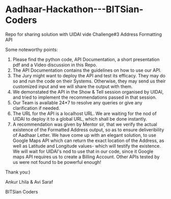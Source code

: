 # Aadhaar-Hackathon---BITSian-Coders
Repo for sharing solution with UIDAI vide Challenge#3 Address Formatting API

Some noteworthy points:
1. Please find the python code, API Documentation, a short presentation pdf and a Video discussion in this Repo.
2. The API Documentation contains the guidelines on how to use our API.
3. The Jury might want to deploy the API and test its efficacy. They may do so and run the code on their Systems. Otherwise, they may send us their customized input and we will share the output with them.
4. We demonstated the API in the Show & Tell session organised by UIDAI, and tried to implement the recommendations passed in that session. 
5. Our Team is available 24*7 to resolve any queries or give any clarification if needed.
6. The URL for the API is a localhost URL. We are waiting for the nod of UIDAI to deploy it to a global URL, which shall be done instantly.
7. A recommendation was given by Mentor sir, that we verify the actual existence of the Formatted Address output, so as to ensure deliveribility of Aadhaar Letter. We have come up with an elegant solution, to use Google Maps API which can return the exact location of the Address, as well as Latitude and Longitude values- which will testify the existence. We will wait for UIDAI's nod to use that in our code, since it Google maps API requires us to create a Billing Account. Other APIs tested by us were not found to be powerful enough!

Thank you:)


Ankur Lhila & Avi Saraf

BITSian Coders
